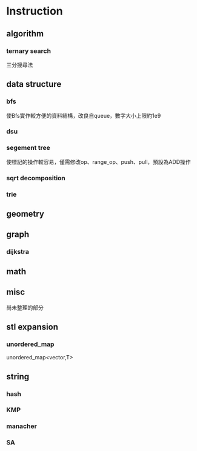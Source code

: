 # Instruction
## algorithm
### ternary search
三分搜尋法
## data structure
### bfs
使Bfs實作較方便的資料結構，改良自queue，數字大小上限約1e9
### dsu
### segement tree
使標記的操作較容易，僅需修改op、range_op、push、pull，預設為ADD操作
### sqrt decomposition
### trie
## geometry
## graph
### dijkstra
## math
## misc
尚未整理的部分
## stl expansion
### unordered_map
unordered_map<vector<int>,T>
## string
### hash
### KMP
### manacher
### SA